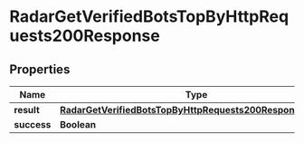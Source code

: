 

# RadarGetVerifiedBotsTopByHttpRequests200Response


## Properties

| Name | Type | Description | Notes |
|------------ | ------------- | ------------- | -------------|
|**result** | [**RadarGetVerifiedBotsTopByHttpRequests200ResponseResult**](RadarGetVerifiedBotsTopByHttpRequests200ResponseResult.md) |  |  |
|**success** | **Boolean** |  |  |




